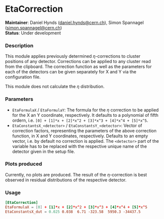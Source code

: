 # EtaCorrection
**Maintainer**: Daniel Hynds (<daniel.hynds@cern.ch>), Simon Spannagel (<simon.spannagel@cern.ch>)  
**Status**: Under development  

### Description
This module applies previously determined $`\eta`$-corrections to cluster positions of any detector. Corrections can be applied to any cluster read from the clipboard. The correction function as well as the parameters for each of the detectors can be given separately for X and Y via the configuration file.

This module does not calculate the $`\eta`$ distribution.

### Parameters
* `EtaFormulaX` / `EtaFormulaY`: The formula for the $`\eta`$ correction to be applied for the X an Y coordinate, respectively. It defaults to a polynomial of fifth ordern, i.e. `[0] + [1]*x + [2]*x^2 + [3]*x^3 + [4]*x^4 + [5]*x^5`.
* `EtaConstantsX_<detector>` / `EtaConstantsY_<detector>`: Vector of correction factors, representing the parameters of the above correction function, in X and Y coordinates, respectively. Defaults to an empty vector, i.e. by default no correction is applied. The `<detector>` part of the variable has to be replaced with the respective unique name of the detector given in the setup file.

### Plots produced
Currently, no plots are produced. The result of the $`\eta`$-correction is best observed in residual distributions of the respective detector.

### Usage
```toml
[EtaCorrection]
EtaFormulaX = [0] + [1]*x + [2]*x^2 + [3]*x^3 + [4]*x^4 + [5]*x^5
EtaConstantsX_dut = 0.025 0.038  6.71 -323.58  5950.3 -34437.5
```
